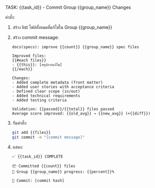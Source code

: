 TASK: {{task_id}} - Commit Group {{group_name}} Changes

คำสั่ง:
1. สร้าง list ไฟล์ทั้งหมดที่แก้ไขใน Group {{group_name}}

2. สร้าง commit message:
```
   docs(specs): improve {{count}} {{group_name}} spec files
   
   Improved files:
   {{#each files}}
   - {{this}}: [สรุปการแก้ไข]
   {{/each}}
   
   Changes:
   - Added complete metadata (front matter)
   - Added user stories with acceptance criteria
   - Defined clear scope (in/out)
   - Added technical requirements
   - Added testing criteria
   
   Validation: {{passed}}/{{total}} files passed
   Average score improved: {{old_avg}} → {{new_avg}} (+{{diff}})
```

3. รันคำสั่ง:
```bash
   git add {{files}}
   git commit -m "[commit message]"
```

4. แสดง:
```
   ✅ {{task_id}} COMPLETE
   
   📦 Committed {{count}} files
   🎯 Group {{group_name}} progress: {{percent}}%
   
   📝 Commit: [commit hash]